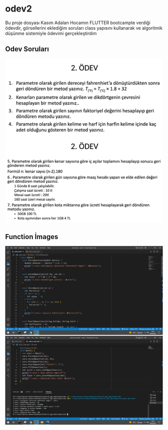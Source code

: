# odev2

Bu proje dosyası Kasım Adalan Hocamın FLUTTER bootcampte verdiği ödevdir, görsellerini eklediğim soruları class yapısını kullanarak ve algoritmik düşünme sistemiyle ödevimi gerçekleştirdim

## Odev Soruları
![first page](images/first.jpg)
![second page](images/second.jpg)

## Function İmages
![Class Page](images/image2.png)
![Main Page](images/image1.png)


